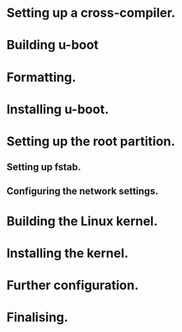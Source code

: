 # Setting up a cross-compiler.


# Building u-boot 


# Formatting.


# Installing u-boot.


# Setting up the root partition.


## Setting up fstab.


## Configuring the network settings.


# Building the Linux kernel.


# Installing the kernel.


# Further configuration.


# Finalising.
